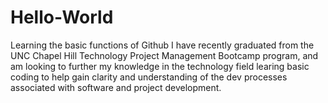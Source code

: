 # Hello-World
Learning the basic functions of Github
I have recently graduated from the UNC Chapel Hill Technology Project Management Bootcamp program, and am looking to further my knowledge in the technology field learing basic coding to help gain clarity and understanding of the dev processes associated with software and project development.
